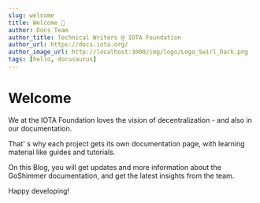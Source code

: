 ```yaml
---
slug: welcome
title: Welcome 👋
author: Docs Team
author_title: Technical Writers @ IOTA Foundation
author_url: https://docs.iota.org/
author_image_url: http://localhost:3000/img/logo/Logo_Swirl_Dark.png
tags: [hello, docusaurus]
---
```

# Welcome 

We at the IOTA Foundation loves the vision of decentralization - and also in our documentation.

That' s why each project gets its own documentation page, with learning material like guides and tutorials.

On this Blog, you will get updates and more information about the GoShimmer documentation, and get the latest insights from the team.

Happy developing!
